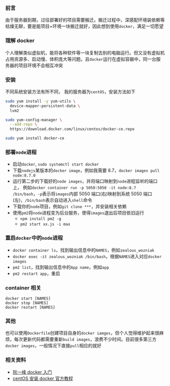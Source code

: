 ### 前言

由于服务器到期，过往部署好的项目需要搬迁。搬迁过程中，深感配环境装依赖等枯燥无聊，要是能项目+环境一块搬迁就好，因此想到使用`docker`，满足一切愿望

### 理解 docker

个人理解类似虚拟机，能将各种软件等一块复制去别的电脑运行。但又没有虚拟机占用资源多、启动慢、体积庞大等问题。且`docker`运行在虚拟容器中，同一台服务器的项目环境不会相互冲突

### 安装

不同系统安装方法有所不同， 我的服务器为`centOS`，安装方法如下

```bash
sudo yum install -y yum-utils \
  device-mapper-persistent-data \
  lvm2

sudo yum-config-manager \
  --add-repo \
  https://download.docker.com/linux/centos/docker-ce.repo

sudo yum install docker-ce
```

### 部署`node`进程

- 启动`docker`, `sudo systemctl start docker`
- 下载`nodejs`某版本的`docker image`，例如我需要 8.7，`docker images pull node:8.7.0`
- 运行第二步的下载好的`node images`，并将端口映射到`node`进程监听的端口上，
  例如`docker container run -p 5050:5050 -it node:8.7 /bin/bash`，`-p`表示将`images`内部 5050 端口(右)映射到系统 5050 端口(左)，`/bin/bash`表示自动进入`shell`命令
- 下载你的`node`项目，例如`git clone ***`，并安装相关依赖
- 使用`pm2`将`node`进程变为后台服务，使得`images`退出后项目依旧运行
  - `npm install pm2 -g`
  - `pm2 start xx.js -i max`

### 重启`docker`中的`node`进程

- `docker container ls`，找到输出信息中的`NAMES`，例如`zealous_wozniak`
- `docker exec -it zealous_wozniak /bin/bash`，根据`NAMES`进入对应`docker images`
- `pm2 list`，找到输出信息中的`App name`，例如`app`
- `pm2 restart app`，重启

### container 相关

```
docker start [NAMES]
docker stop [NAMES]
docker restart [NAMES]
```

### 其他

也可以使用`Dockerfile`创建项目自身的`docker iamges`，但个人觉得维护起来很麻烦，每次更新代码都需要重新`build images`，浪费不少时间。目前很多第三方`docker images`，一般情况下直接`pull`相应的就好

### 相关资料

- [阮一峰 docker 入门](http://www.ruanyifeng.com/blog/2018/02/docker-tutorial.html)
- [centOS 安装 docker 官方教程](https://docs.docker.com/install/linux/docker-ce/centos/)
